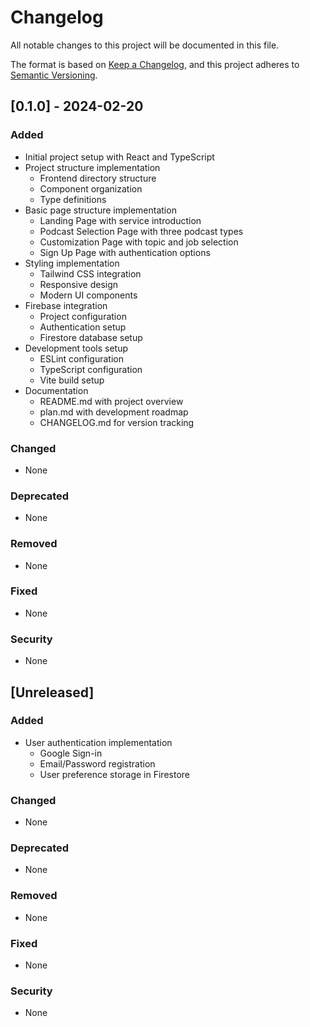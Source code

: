# Changelog

All notable changes to this project will be documented in this file.

The format is based on [Keep a Changelog](https://keepachangelog.com/en/1.0.0/),
and this project adheres to [Semantic Versioning](https://semver.org/spec/v2.0.0.html).

## [0.1.0] - 2024-02-20

### Added
- Initial project setup with React and TypeScript
- Project structure implementation
  - Frontend directory structure
  - Component organization
  - Type definitions
- Basic page structure implementation
  - Landing Page with service introduction
  - Podcast Selection Page with three podcast types
  - Customization Page with topic and job selection
  - Sign Up Page with authentication options
- Styling implementation
  - Tailwind CSS integration
  - Responsive design
  - Modern UI components
- Firebase integration
  - Project configuration
  - Authentication setup
  - Firestore database setup
- Development tools setup
  - ESLint configuration
  - TypeScript configuration
  - Vite build setup
- Documentation
  - README.md with project overview
  - plan.md with development roadmap
  - CHANGELOG.md for version tracking

### Changed
- None

### Deprecated
- None

### Removed
- None

### Fixed
- None

### Security
- None

## [Unreleased]

### Added
- User authentication implementation
  - Google Sign-in
  - Email/Password registration
  - User preference storage in Firestore

### Changed
- None

### Deprecated
- None

### Removed
- None

### Fixed
- None

### Security
- None 